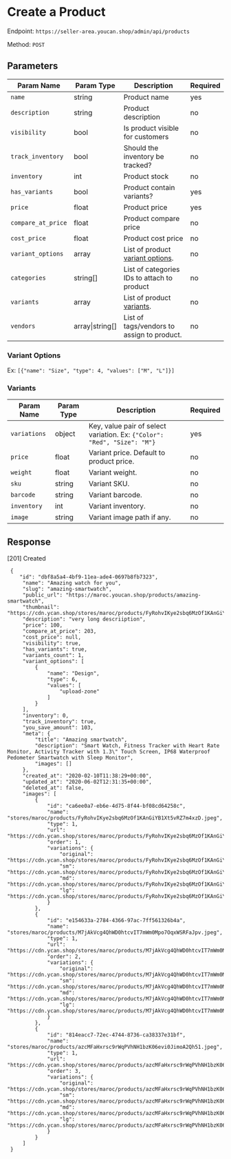 # Create a Product

Endpoint: `https://seller-area.youcan.shop/admin/api/products` 

Method: `POST`

## Parameters

| Param Name | Param Type | Description | Required |
| --- | --- | --- | --- |
| `name` | string | Product name | yes |
| `description` | string | Product description | no |
| `visibility` | bool | Is product visible for customers | no |
| `track_inventory` | bool | Should the inventory be tracked? | no |
| `inventory` | int | Product stock | no |
| `has_variants` | bool | Product contain variants? | yes |
| `price` | float | Product price | yes |
| `compare_at_price` | float | Product compare price | no |
| `cost_price` | float | Product cost price | no |
| `variant_options` | array | List of product [variant options](#variant_options). | no |
| `categories` | string[] | List of categories IDs to attach to product | no |
| `variants` | array | List of product [variants](#variants). | no |
| `vendors` | array\|string[] | List of tags/vendors to assign to product. | no |

<a name="variant_options"></a>
### Variant Options

Ex: `[{"name": "Size", "type": 4, "values": ["M", "L"]}]`

<a name="variants"></a>
### Variants

| Param Name | Param Type | Description | Required |
| --- | --- | --- | --- |
| `variations` | object | Key, value pair of select variation. Ex: `{"Color": "Red", "Size": "M"}` | yes |
| `price` | float | Variant price. Default to product price. | no |
| `weight` | float | Variant weight. | no |
| `sku` | string | Variant SKU. | no |
| `barcode` | string | Variant barcode. | no |
| `inventory` | int | Variant inventory. | no |
| `image` | string | Variant image path if any. | no |

## Response

[201] Created

```
 {
    "id": "dbf8a5a4-4bf9-11ea-ade4-0697b8fb7323",
     "name": "Amazing watch for you",
     "slug": "amazing-smartwatch",
     "public_url": "https://maroc.youcan.shop/products/amazing-smartwatch",
     "thumbnail": "https://cdn.ycan.shop/stores/maroc/products/FyRohvIKye2sbq6MzOf1KAnGiYB1Xt5vRZ7m4xzD_md.jpeg",
     "description": "very long descriiption",
     "price": 100,
     "compare_at_price": 203,
     "cost_price": null,
     "visibility": true,
     "has_variants": true,
     "variants_count": 1,
     "variant_options": [
         {
             "name": "Design",
             "type": 6,
             "values": [
                 "upload-zone"
             ]
         }
     ],
     "inventory": 0,
     "track_inventory": true,
     "you_save_amount": 103,
     "meta": {
         "title": "Amazing smartwatch",
         "description": "Smart Watch, Fitness Tracker with Heart Rate Monitor, Activity Tracker with 1.3\" Touch Screen, IP68 Waterproof Pedometer Smartwatch with Sleep Monitor",
         "images": []
     },
     "created_at": "2020-02-10T11:38:29+00:00",
     "updated_at": "2020-06-02T12:31:35+00:00",
     "deleted_at": false,
     "images": [
         {
             "id": "ca6ee0a7-eb6e-4d75-8f44-bf08cd64258c",
             "name": "stores/maroc/products/FyRohvIKye2sbq6MzOf1KAnGiYB1Xt5vRZ7m4xzD.jpeg",
             "type": 1,
             "url": "https://cdn.ycan.shop/stores/maroc/products/FyRohvIKye2sbq6MzOf1KAnGiYB1Xt5vRZ7m4xzD.jpeg",
             "order": 1,
             "variations": {
                 "original": "https://cdn.ycan.shop/stores/maroc/products/FyRohvIKye2sbq6MzOf1KAnGiYB1Xt5vRZ7m4xzD.jpeg",
                 "sm": "https://cdn.ycan.shop/stores/maroc/products/FyRohvIKye2sbq6MzOf1KAnGiYB1Xt5vRZ7m4xzD_sm.jpeg",
                 "md": "https://cdn.ycan.shop/stores/maroc/products/FyRohvIKye2sbq6MzOf1KAnGiYB1Xt5vRZ7m4xzD_md.jpeg",
                 "lg": "https://cdn.ycan.shop/stores/maroc/products/FyRohvIKye2sbq6MzOf1KAnGiYB1Xt5vRZ7m4xzD_lg.jpeg"
             }
         },
         {
             "id": "e154633a-2784-4366-97ac-7ff561326b4a",
             "name": "stores/maroc/products/M7jAkVcg4QhWD0htcvIT7mWm0Mpo7OqxWSRFaJpv.jpeg",
             "type": 1,
             "url": "https://cdn.ycan.shop/stores/maroc/products/M7jAkVcg4QhWD0htcvIT7mWm0Mpo7OqxWSRFaJpv.jpeg",
             "order": 2,
             "variations": {
                 "original": "https://cdn.ycan.shop/stores/maroc/products/M7jAkVcg4QhWD0htcvIT7mWm0Mpo7OqxWSRFaJpv.jpeg",
                 "sm": "https://cdn.ycan.shop/stores/maroc/products/M7jAkVcg4QhWD0htcvIT7mWm0Mpo7OqxWSRFaJpv_sm.jpeg",
                 "md": "https://cdn.ycan.shop/stores/maroc/products/M7jAkVcg4QhWD0htcvIT7mWm0Mpo7OqxWSRFaJpv_md.jpeg",
                 "lg": "https://cdn.ycan.shop/stores/maroc/products/M7jAkVcg4QhWD0htcvIT7mWm0Mpo7OqxWSRFaJpv_lg.jpeg"
             }
         },
         {
             "id": "814eacc7-72ec-4744-8736-ca38337e31bf",
             "name": "stores/maroc/products/azcMFaHxrsc9rWqPVhNH1bzK06evi0JimoA2Qh51.jpeg",
             "type": 1,
             "url": "https://cdn.ycan.shop/stores/maroc/products/azcMFaHxrsc9rWqPVhNH1bzK06evi0JimoA2Qh51.jpeg",
             "order": 3,
             "variations": {
                 "original": "https://cdn.ycan.shop/stores/maroc/products/azcMFaHxrsc9rWqPVhNH1bzK06evi0JimoA2Qh51.jpeg",
                 "sm": "https://cdn.ycan.shop/stores/maroc/products/azcMFaHxrsc9rWqPVhNH1bzK06evi0JimoA2Qh51_sm.jpeg",
                 "md": "https://cdn.ycan.shop/stores/maroc/products/azcMFaHxrsc9rWqPVhNH1bzK06evi0JimoA2Qh51_md.jpeg",
                 "lg": "https://cdn.ycan.shop/stores/maroc/products/azcMFaHxrsc9rWqPVhNH1bzK06evi0JimoA2Qh51_lg.jpeg"
             }
         }
     ]
 }
```
